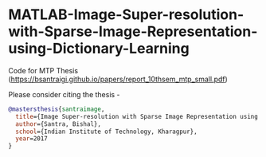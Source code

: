 # MATLAB-Image-Super-resolution-with-Sparse-Image-Representation-using-Dictionary-Learning

Code for MTP Thesis (https://bsantraigi.github.io/papers/report_10thsem_mtp_small.pdf)

Please consider citing the thesis - 

```bibtex
@mastersthesis{santraimage,
  title={Image Super-resolution with Sparse Image Representation using Dictionary Learning},
  author={Santra, Bishal},
  school={Indian Institute of Technology, Kharagpur},
  year=2017
}
```
